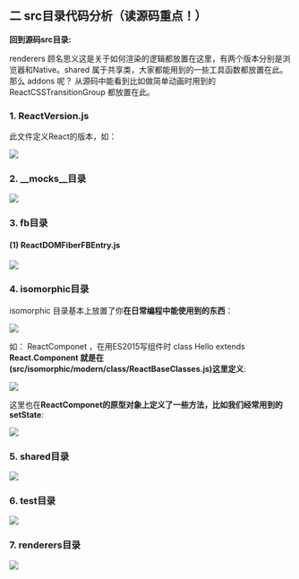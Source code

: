 ## 二 src目录代码分析（读源码重点！）

**回到源码src目录:**

renderers 顾名思义这是关于如何渲染的逻辑都放置在这里，有两个版本分别是浏览器和Native。shared 属于共享类，大家都能用到的一些工具函数都放置在此。那么 addons 呢？ 从源码中能看到比如做简单动画时用到的 ReactCSSTransitionGroup 都放置在此。

### 1. ReactVersion.js

此文件定义React的版本，如：

![](/assets/asdfasfavavfava.png)

### 2. __mocks__目录
![](/assets/WX20170810-1668727@2x.png)

### 3. fb目录

#### (1) ReactDOMFiberFBEntry.js

![](/assets/WX20170810-140838@2x.png)


### 4. isomorphic目录
isomorphic 目录基本上放置了你**在日常编程中能使用到的东西**：

![](/assets/WX20170810-141121@2x.png)

如： ReactComponet ，在用ES2015写组件时 class Hello extends **React.Component 就是在(src/isomorphic/modern/class/ReactBaseClasses.js)这里定义**:

![](/assets/reactcomponentdifine.png)

这里也在**ReactComponet的原型对象上定义了一些方法，比如我们经常用到的setState**:

![](/assets/reactsetstatefuncdef.png)


### 5. shared目录
![](/assets/WX20170810-141424@2x.png)

### 6. test目录
![](/assets/WX20170810-141450@2x.png)

### 7. renderers目录

![](/assets/WX20170810-142543@2x.png)






























